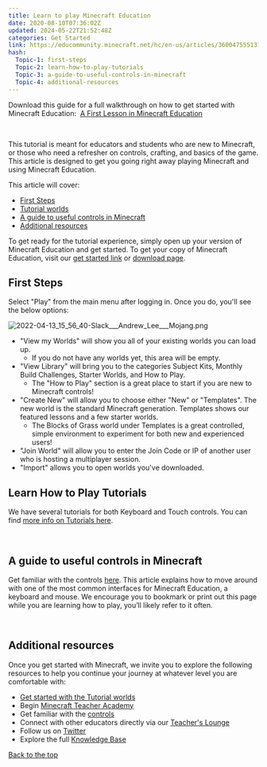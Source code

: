 ```yaml
---
title: Learn to play Minecraft Education
date: 2020-08-10T07:36:02Z
updated: 2024-05-22T21:52:48Z
categories: Get Started
link: https://educommunity.minecraft.net/hc/en-us/articles/360047555131-Learn-to-play-Minecraft-Education
hash:
  Topic-1: first-steps
  Topic-2: learn-how-to-play-tutorials
  Topic-3: a-guide-to-useful-controls-in-minecraft
  Topic-4: additional-resources
---
```


Download this guide for a full walkthrough on how to get started with Minecraft Education:  [A First Lesson in Minecraft Education](https://meedownloads.blob.core.windows.net/support-downloads/A%20First%20Lesson%20in%20Minecraft%20Education%20Edition.docx)

 

This tutorial is meant for educators and students who are new to Minecraft, or those who need a refresher on controls, crafting, and basics of the game. This article is designed to get you going right away playing Minecraft and using Minecraft Education.

This article will cover:

- [First Steps](#first-steps)
- [Tutorial worlds](#learn-how-to-play-tutorials)
- [A guide to useful controls in Minecraft](#a-guide-to-useful-controls-in-minecraft)
- [Additional resources](#additional-resources)

To get ready for the tutorial experience, simply open up your version of Minecraft Education and get started. To get your copy of Minecraft Education, visit our [get started link](https://educommunity.minecraft.net/hc/en-us/articles/360047554531-Get-started-with-Minecraft-Education-Edition-all-platforms-) or [download page](https://education.minecraft.net/get-started/download/).

## First Steps

Select "Play" from the main menu after logging in. Once you do, you'll see the below options:

![2022-04-13_15_56_40-Slack\_\_\_Andrew_Lee\_\_\_Mojang.png](https://educommunity.minecraft.net/hc/article_attachments/5559556982292)

- "View my Worlds" will show you all of your existing worlds you can load up. 
  - If you do not have any worlds yet, this area will be empty.
- "View Library" will bring you to the categories Subject Kits, Monthly Build Challenges, Starter Worlds, and How to Play. 
  - The "How to Play" section is a great place to start if you are new to Minecraft controls!
- "Create New" will allow you to choose either "New" or "Templates". The new world is the standard Minecraft generation. Templates shows our featured lessons and a few starter worlds.
  - The Blocks of Grass world under Templates is a great controlled, simple environment to experiment for both new and experienced users! 
- "Join World" will allow you to enter the Join Code or IP of another user who is hosting a multiplayer session. 
- "Import" allows you to open worlds you've downloaded. 

## Learn How to Play Tutorials

We have several tutorials for both Keyboard and Touch controls. You can find [more info on Tutorials here](./Get-Started-with-the-Tutorial-World.md). 

 

## A guide to useful controls in Minecraft

Get familiar with the controls [here](../Teaching-With-Minecraft/Minecraft-keyboard-and-mouse-controls.md). This article explains how to move around with one of the most common interfaces for Minecraft Education, a keyboard and mouse. We encourage you to bookmark or print out this page while you are learning how to play, you’ll likely refer to it often.

 

## Additional resources

Once you get started with Minecraft, we invite you to explore the following resources to help you continue your journey at whatever level you are comfortable with:

- [Get started with the Tutorial worlds](./Get-Started-with-the-Tutorial-World.md)
- Begin [Minecraft Teacher Academy](http://aka.ms/Minecraft-teacher-academy)
- Get familiar with the [controls](../Teaching-With-Minecraft/Minecraft-keyboard-and-mouse-controls.md) 
- Connect with other educators directly via our [Teacher's Lounge](https://educommunity.minecraft.net/hc/en-us/articles/aka.ms/mcteacherslounge)
- Follow us on [Twitter](https://twitter.com/PlayCraftLearn)
- Explore the full [Knowledge Base](https://aka.ms/MCEDUSupportCenter)

[Back to the top](#top)
